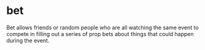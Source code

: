 # bet
Bet allows friends or random people who are all watching the same event to compete in filling out a series of prop bets about things that could happen during the event.